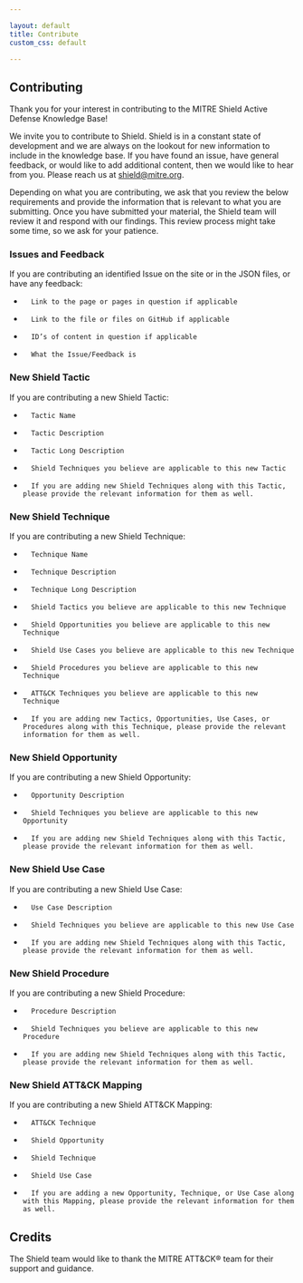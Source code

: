 ```yaml
---

layout: default
title: Contribute
custom_css: default

---
```


## Contributing

Thank you for your interest in contributing to the MITRE Shield Active Defense Knowledge Base!

We invite you to contribute to Shield.  Shield is in a constant state of development and we are always on the lookout for new information to include in the knowledge base. If you have found an issue, have general feedback, or would like to add additional content, then we would like to hear from you. Please reach us at shield@mitre.org.

Depending on what you are contributing, we ask that you review the below requirements and provide the information that is relevant to what you are submitting. Once you have submitted your material, the Shield team will review it and respond with our findings. This review process might take some time, so we ask for your patience.

### Issues and Feedback

If you are contributing an identified Issue on the site or in the JSON files, or have any feedback:
*		Link to the page or pages in question if applicable
*		Link to the file or files on GitHub if applicable
*		ID’s of content in question if applicable
*		What the Issue/Feedback is

### New Shield Tactic

If you are contributing a new Shield Tactic:
*		Tactic Name
*		Tactic Description
*		Tactic Long Description
*		Shield Techniques you believe are applicable to this new Tactic
*		If you are adding new Shield Techniques along with this Tactic, please provide the relevant information for them as well.

### New Shield Technique

If you are contributing a new Shield Technique:
*		Technique Name
*		Technique Description
*		Technique Long Description
*		Shield Tactics you believe are applicable to this new Technique
*		Shield Opportunities you believe are applicable to this new Technique
*		Shield Use Cases you believe are applicable to this new Technique
*		Shield Procedures you believe are applicable to this new Technique
*		ATT&CK Techniques you believe are applicable to this new Technique
*		If you are adding new Tactics, Opportunities, Use Cases, or Procedures along with this Technique, please provide the relevant information for them as well.

### New Shield Opportunity

If you are contributing a new Shield Opportunity:
*		Opportunity Description
*		Shield Techniques you believe are applicable to this new Opportunity
*		If you are adding new Shield Techniques along with this Tactic, please provide the relevant information for them as well.

### New Shield Use Case

If you are contributing a new Shield Use Case:
*		Use Case Description
*		Shield Techniques you believe are applicable to this new Use Case
*		If you are adding new Shield Techniques along with this Tactic, please provide the relevant information for them as well.

### New Shield Procedure

If you are contributing a new Shield Procedure:
*		Procedure Description
*		Shield Techniques you believe are applicable to this new Procedure
*		If you are adding new Shield Techniques along with this Tactic, please provide the relevant information for them as well.

### New Shield ATT&CK Mapping

If you are contributing a new Shield ATT&CK Mapping:
*		ATT&CK Technique
*		Shield Opportunity
*		Shield Technique
*		Shield Use Case
*		If you are adding a new Opportunity, Technique, or Use Case along with this Mapping, please provide the relevant information for them as well.


## Credits
The Shield team would like to thank the MITRE ATT&CK® team for their support and guidance.
